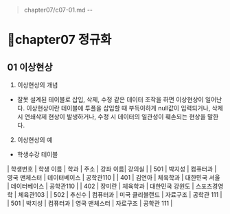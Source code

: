 > chapter07/c07-01.md
--
# 📖chapter07 정규화
## 01 이상현상
1. 이상현상의 개념
- 잘못 설계된 테이블로 삽입, 삭제, 수정 같은 데이터 조작을 하면 이상현상이 일어난다. 이상현상이란 테이블에 투플을 삽입할 때 부득이하게 null값이 입력되거나, 삭제 시 연쇄삭제 현상이 발생하거나, 수정 시 데이터의 일관성이 훼손되는 현상을 말한다. 
2. 이상현상의 예
- 학생수강 테이블

| 학생번호 | 학생 이름 | 학과 | 주소 | 강좌 이름| 강의실 |
| 501 | 박지성 | 컴퓨터과 | 영국 맨체스터 | 데이터베이스 | 공학관110 |
| 401 | 김연아 | 체육학과 | 대한민국 서울 | 데이터베이스 | 공학관110 |
| 402 | 장미란 | 체육학과 | 대한민국 강원도 | 스포츠경영학 | 체육관103 |
| 502 | 추신수 | 컴퓨터과 | 미국 클리블랜드 | 자료구조 | 공학관 111 |
| 501 | 박지성 | 컴퓨터과 | 영국 맨체스터 | 자료구조 | 공학관 111 |